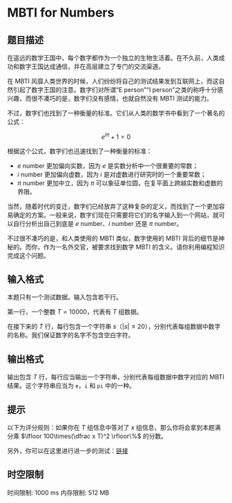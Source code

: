 # MBTI for Numbers

## 题目描述

在遥远的数学王国中，每个数字都作为一个独立的生物生活着。在不久前，人类成功和数字王国达成通信，并在高层建立了专门的交流渠道。

在 MBTI 风靡人类世界的时候，人们纷纷将自己的测试结果发到互联网上，而这自然引起了数字王国的注意。数字们对所谓“E person”“I person”之类的称呼十分感兴趣，而很不凑巧的是，数字们没有感情，也就自然没有 MBTI 测试的能力。

不过，数字们也找到了一种衡量的标准。它们从人类的数学书中看到了一个著名的公式：

$$ e^{i \pi} + 1 = 0 $$

根据这个公式，数字们也迅速找到了一种衡量的标准：

- $e$ number 更加偏向实数，因为 $e$ 是实数分析中一个很重要的常数；
- $i$ number 更加偏向虚数，因为 $i$ 是对虚数进行研究时的一个重要常数；
- $\pi$ number 更加中立，因为 $\pi$ 可以象征单位圆，在复平面上跨越实数和虚数的界限。

当然，随着时代的变迁，数字们已经放弃了这种复杂的定义，而找到了一个更加容易确定的方案。一般来说，数字们现在只需要将它们的名字输入到一个网站，就可以自行分析出自己到底是 $e$ number、$i$ number 还是 $\pi$ number。

不过很不凑巧的是，和人类使用的 MBTI 类似，数字使用的 MBTI 背后的细节是神秘的。而你，作为一名外交官，被要求找到数字 MBTI 的含义。请你利用编程知识完成这个问题。

## 输入格式

本题只有一个测试数据。输入包含若干行。

第一行，一个整数 $T = 10000$，代表有 $T$ 组数据。

在接下来的 $T$ 行，每行包含一个字符串 $s$（$|s| \leq 20$），分别代表每组数据中数字的名称。我们保证数字的名字不包含空白字符。

## 输出格式

输出包含 $T$ 行，每行应当输出一个字符串，分别代表每组数据中数字对应的 MBTI 结果。这个字符串应当为 `e`，`i` 和 `pi` 中的一种。

## 提示

以下为评分规则：如果你在 $T$ 组信息中答对了 $x$ 组信息，那么你将会拿到本题满分乘 $\lfloor 100\times(\dfrac x T)^2 \rfloor\%$ 的分数。

另外，你可以在这里进行进一步的测试：[链接](/contest/164413)

## 时空限制

时间限制: 1000 ms
内存限制: 512 MB
